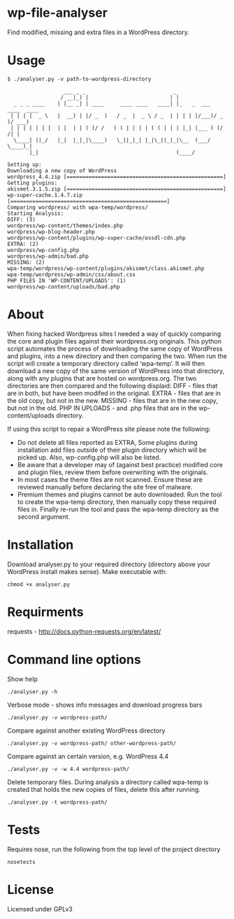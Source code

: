 # wp-file-analyser
Find modified, missing and extra files in a WordPress directory.

# Usage
```shell
$ ./analyser.py -v path-to-wordpress-directory

                  ___ _ _                            _
                 / __|_) |                          | |
  _ _ _ ____    | |__ _| | ____     ____ ____   ____| |_   _  ___  ____  ____
 | | | |  _ \   |  __) | |/ _  )   / _  |  _ \ / _  | | | | |/___)/ _  )/ ___)
 | | | | | | |  | |  | | ( (/ /   ( ( | | | | ( ( | | | |_| |___ ( (/ /| |
  \____| ||_/   |_|  |_|_|\____)   \_||_|_| |_|\_||_|_|\__  (___/ \____)_|
       |_|                                            (____/
    
Setting up:
Downloading a new copy of WordPress
wordpress_4.4.zip [==================================================]
Getting plugins:
akismet.3.1.5.zip [==================================================]
wp-super-cache.1.4.7.zip [==================================================]
Comparing wordpress/ with wpa-temp/wordpress/
Starting Analysis:
DIFF: (3)
wordpress/wp-content/themes/index.php
wordpress/wp-blog-header.php
wordpress/wp-content/plugins/wp-super-cache/ossdl-cdn.php
EXTRA: (2)
wordpress/wp-config.php
wordpress/wp-admin/bad.php
MISSING: (2)
wpa-temp/wordpress/wp-content/plugins/akismet/class.akismet.php
wpa-temp/wordpress/wp-admin/css/about.css
PHP FILES IN 'WP-CONTENT/UPLOADS': (1)
wordpress/wp-content/uploads/bad.php
```

# About
When fixing hacked Wordpress sites I needed a way of quickly comparing the core and plugin files against their wordpress.org originals. This python script automates the process of downloading the same copy of WordPress and plugins, into a new directory and then comparing the two.
When run the script will create a temporary directory called ‘wpa-temp’. It will then download a new copy of the same version of WordPress into that directory, along with any plugins that are hosted on wordpress.org. The two directories are then compared and the following displaid:
DIFF - files that are in both, but have been modifed in the original.
EXTRA - files that are in the old copy, but not in the new.
MISSING - files that are in the new copy, but not in the old. 
PHP IN UPLOADS - and .php files that are in the wp-content/uploads directory. 

If using this script to repair a WordPress site please note the following: 

- Do not delete all files reported as EXTRA, Some plugins during installation add files outside of their plugin directory which will be picked up. Also, wp-config.php will also be listed.  
- Be aware that a developer may of (against best practice) modified core and plugin files, review them before overwriting with the originals.    
- In most cases the theme files are not scanned. Ensure these are reviewed manually before declaring the site free of malware.   
- Premium themes and plugins cannot be auto downloaded. Run the tool to create the wpa-temp directory, then manually copy these required files in. Finally re-run the tool and pass the wpa-temp directory as the second argument.  


# Installation
Download analyser.py to your required directory (directory above your WordPress install makes sense). Make executable with:
```shell
chmod +x analyser.py
```

# Requirments
requests - http://docs.python-requests.org/en/latest/

# Command line options
Show help
```shell
./analyser.py -h
```
Verbose mode - shows info messages and download progress bars 
```shell
./analyser.py -v wordpress-path/
```
Compare against another existing WordPress directory 
```shell
./analyser.py -v wordpress-path/ other-wordpress-path/
```
Compare against an certain version, e.g. WordPress 4.4
```shell
./analyser.py -v -w 4.4 wordpress-path/
```
Delete temporary files. During analysis a directory called wpa-temp is created that holds the new copies of files, delete this after running. 
```shell
./analyser.py -t wordpress-path/
```

# Tests
Requires nose, run the following from the top level of the project directory
```shell
nosetests
```

# License
Licensed under GPLv3 
